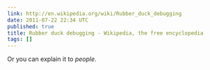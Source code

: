 ```yaml
---
link: http://en.wikipedia.org/wiki/Rubber_duck_debugging
date: 2011-07-22 22:34 UTC
published: true
title: Rubber duck debugging - Wikipedia, the free encyclopedia
tags: []
---
```


Or you can explain it to <i>people</i>.
